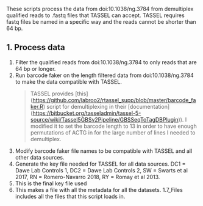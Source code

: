 These scripts process the data from doi:10.1038/ng.3784 from demultiplex qualified reads to .fastq files that TASSEL can accept. TASSEL requires fastq files be named in a specific way and the reads cannot be shorter than 64 bp. 

## 1. Process data
1. Filter the qualified reads from doi:10.1038/ng.3784 to only reads that are 64 bp or longer. 
2. Run barcode faker on the length filtered data from  doi:10.1038/ng.3784 to make the data compatible with TASSEL.
   > TASSEL provides [this] (https://github.com/labroo2/rtassel_supp/blob/master/barcode_faker.R) script for demultiplexing in their [documentation] (https://bitbucket.org/tasseladmin/tassel-5-source/wiki/Tassel5GBSv2Pipeline/GBSSeqToTagDBPlugin)). I modified it to set the barcode length to 13 in order to have enough permutations of ACTG in for the large number of lines I needed to demultiplex.
3. Modify barcode faker file names to be compatible with TASSEL and all other data sources.
4. Generate the key file needed for TASSEL for all data sources. DC1 = Dawe Lab Controls 1, DC2 = Dawe Lab Controls 2, SW = Swarts et al 2017, RN = Romero-Navarro 2018, RY = Romay et al 2013. 
5. This is the final key file used
6. This makes a file with all the metadata for all the datasets. 1.7_Files includes all the files that this script loads in.
